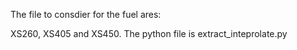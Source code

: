 The file to consdier for the fuel ares:

XS260, XS405 and XS450. The python file is extract_inteprolate.py
